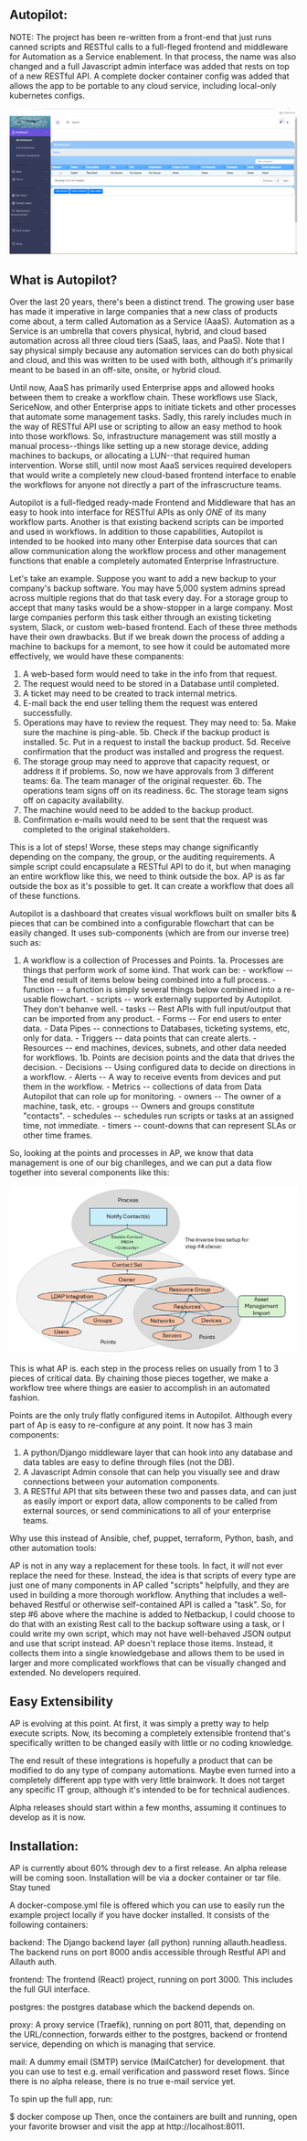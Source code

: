 Autopilot:
-----------------------------------------------------------------------------

NOTE: The project has been re-written from a front-end that just runs canned scripts and RESTful calls to a full-fleged frontend and middleware for Automation as a Service enablement. In that process, the name was also changed and a full Javascript admin interface was added that rests on top of a new RESTful API. A complete docker container config was added that allows the app to be portable to any cloud service, including local-only kubernetes configs.

![Alt text](dap.png)


What is Autopilot?
----------------------------
Over the last 20 years, there's been a distinct trend. The growing user base has made it imperative in large companies that a new class of products come about, a term called Automation as a Service (AaaS). Automation as a Service is an umbrella that covers physical, hybrid, and cloud based automation across all three cloud tiers (SaaS, Iaas, and PaaS). Note that I say physical simply because any automation services can do both physical and cloud, and this was written to be used with both, although it's primarily meant to be based in an off-site, onsite, or hybrid cloud.

Until now, AaaS has primarily used Enterprise apps and allowed hooks between them to creake a workflow chain. These workflows use Slack, SericeNow, and other Enterprise apps to initiate tickets and other processes that automate some management tasks. Sadly, this rarely includes much in the way of RESTful API use or scripting to allow an easy method to hook into those workflows. So, infrastructure management was still mostly a manual process--things like setting up a new storage device, adding machines to backups, or allocating a LUN--that required human intervention. Worse still, until now most AaaS services required developers that would write a completely new cloud-based frontend interface to enable the workflows for anyone not directly a part of the infrascructure teams.

Autopilot is a full-fledged ready-made Frontend and Middleware that has an easy to hook into interface for RESTful APIs as only *ONE* of its many workflow parts. Another is that existing backend scripts can be imported and used in workflows. In addition to those capabilities, Autopilot is intended to be hooked into many other Enterpise data sources that can allow communication along the workflow process and other management functions that enable a completely automated Enterprise Infrastructure.

Let's take an example. Suppose you want to add a new backup to your company's backup software. You may have 5,000 system admins spread across multiple regions that do that task every day. For a storage group to accept that many tasks would be a show-stopper in a large company. Most large companies perform this task either through an existing ticketing system, Slack, or custom web-based frontend. Each of these three methods have their own drawbacks. But if we break down the process of adding a machine to backups for a memont, to see how it could be automated more effectively, we would have these companents:
1. A web-based form would need to take in the info from that request.
2. The request would need to be stored in a Database until completed.
3. A ticket may need to be created to track internal metrics.
4. E-mail back the end user telling them the request was entered successfully.
5. Operations may have to review the request. They may need to:
   5a. Make sure the machine is ping-able.
   5b. Check if the backup product is installed.
   5c. Put in a request to install the backup product.
   5d. Receive confirmation that the product was installed and progress the request.
6. The storage group may need to approve that capacity request, or address it if problems. So, now we have approvals from 3 different teams:
   6a. The team manager of the original requester.
   6b. The operations team signs off on its readiness.
   6c. The storage team signs off on capacity availability.
6. The machine would need to be added to the backup product.
7. Confirmation e-mails would need to be sent that the request was completed to the original stakeholders.

This is a lot of steps! Worse, these steps may change significantly depending on the company, the group, or the auditing requirements. A simple script could encapsulate a RESTful API to do it, but when managing an entire workflow like this, we need to think outside the box. AP is as far outside the box as it's possible to get. It can create a workflow that does all of these functions.

Autopilot is a dashboard that creates visual workflows built on smaller bits & pieces that can be combined into a configurable flowchart that can be easily changed. It uses sub-components (which are from our inverse tree) such as:
1. A workflow is a collection of Processes and Points.
   1a. Processes are things that perform work of some kind. That work can be:
       - workflow -- The end result of items below being combined into a full process.
       - function -- a function is simply several things below combined into a re-usable     flowchart.
       - scripts  -- work externally supported by Autopilot. They don't behanve well.
       - tasks  -- Rest APIs with full input/output that can be imported from any product.
       - Forms   -- For end users to enter data.
       - Data Pipes -- connections to Databases, ticketing systems, etc, only for data.
       - Triggers -- data points that can create alerts.
       - Resources -- end machines, devices, subnets, and other data needed for workflows.
   1b. Points are decision points and the data that drives the decision.
       - Decisions -- Using configured data to decide on directions in a workflow.
       - Alerts  -- A way to receive events from devices and put them in the workflow.
       - Metrics -- collections of data from Data Autopilot that can role up for monitoring.
       - owners -- The owner of a machine, task, etc.
       - groups  -- Owners and groups constitute "contacts".
       - schedules  -- schedules run scripts or tasks at an assigned time, not immediate.
       - timers   -- count-downs that can represent SLAs or other time frames.

So, looking at the points and processes in AP, we know that data management is one of our big chanlleges, and we can put a data flow together into several components like this:

![Alt text](resource-tree-for-contacts.jpg)

This is what AP is. each step in the process relies on usually from 1 to 3 pieces of critical data. By chaining those pieces together, we make a workflow tree where things are easier to accomplish in an automated fashion.

Points are the only truly flatly configured items in Autopilot. Although every part of Ap is easy to re-configure at any point. It now has 3 main components:
   1. A python/Django middleware layer that can hook into any database and data tables are easy to define through files (not the DB).
   2. A Javascript Admin console that can help you visually see and draw connections between your automation components.
   3. A RESTful API that sits between these two and passes data, and can just as easily import or export data, allow components to be called from external sources, or send comminications to all of your enterprise teams.

Why use this instead of Ansible, chef, puppet, terraform, Python, bash, and other automation tools:

AP is not in any way a replacement for these tools. In fact, it *will* not ever replace the need for these. Instead, the idea is that scripts of every type are just one of many components in AP called "scripts" helpfully, and they are used in building a more thorough workflow. Anything that includes a well-behaved Restful or otherwise self-contained API is called a "task". So, for step #6 above where the machine is added to Netbackup, I could choose to do that with an existing Rest call to the backup software using a task, or I could write my own script, which may not have well-behaved JSON output and use that script instead. AP doesn't replace those items. Instead, it collects them into a single knowledgebase and allows them to be used in larger and more complicated workflows that can be visually changed and extended. No developers required.


Easy Extensibility
----------------------------
AP is evolving at this point. At first, it was simply a pretty way to help execute scripts. Now, its becoming a completely extensible frontend that's specifically written to be changed easily with little or no coding knowledge.

The end result of these integrations is hopefully a product that can be modified to do any type of company automations. Maybe even turned into a completely different app type with very little brainwork. It does not target any specific IT group, although it's intended to be for technical audiences.

Alpha releases should start within a few months, assuming it continues to develop as it is now.


Installation:
-----------------------------

AP is currently about 60% through dev to a first release. An alpha release will be coming soon. Installation will be via a docker container or tar file. Stay tuned


A docker-compose.yml file is offered which you can use to easily run the example project locally if you have docker installed. It consists of the following containers:

backend: The Django backend layer (all python) running allauth.headless. The backend runs on port 8000 andis accessible through Restful API and Allauth auth.

frontend: The frontend (React) project, running on port 3000. This includes the full GUI interface.

postgres: the postgres database which the backend depends on.

proxy: A proxy service (Traefik), running on port 8011, that, depending on the URL/connection, forwards either to the postgres, backend or frontend service, depending on which is managing that service.

mail: A dummy email (SMTP) service (MailCatcher) for development. that you can use to test e.g. email verification and password reset flows. Since there is no alpha release, there is no true e-mail service yet.

To spin up the full app, run:

$ docker compose up
Then, once the containers are built and running, open your favorite browser and visit the app at http://localhost:8011.
